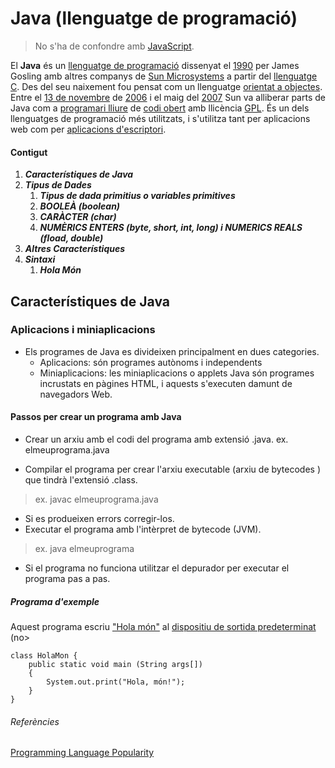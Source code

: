 # Java (llenguatge de programació)

> No s'ha de confondre amb [JavaScript](https://ca.wikipedia.org/wiki/JavaScript).

El **Java** és un [llenguatge de programació](https://ca.wikipedia.org/wiki/Llenguatge_de_programaci%C3%B3)  dissenyat el [1990](https://ca.wikipedia.org/wiki/1990)
per James Gosling amb altres companys de [Sun Microsystems](https://ca.wikipedia.org/wiki/Sun_Microsystems) a partir del
[llenguatge C](https://ca.wikipedia.org/wiki/Llenguatge_C). Des del seu naixement fou pensat com un llenguatge
[orientat a objectes](https://ca.wikipedia.org/wiki/Programaci%C3%B3_orientada_a_objectes). Entre el [13 de novembre](https://ca.wikipedia.org/wiki/13_de_novembre) de
[2006](https://ca.wikipedia.org/wiki/2006) i el maig del [2007](https://ca.wikipedia.org/wiki/2007) Sun va alliberar parts de Java com a
[programari lliure](https://ca.wikipedia.org/wiki/Programari_lliure) de [codi obert](https://ca.wikipedia.org/wiki/Codi_obert) amb llicència
[GPL](https://ca.wikipedia.org/wiki/GNU_General_Public_License). És un dels llenguatges de programació més utilitzats, i s'utilitza tant per aplicacions web com per
[aplicacions d'escriptori](https://ca.wikipedia.org/wiki/Programari).

#### Contigut

1. ***Característiques de Java***
2. ***Tipus de Dades***
	1.  ***Tipus de dada primitius o variables primitives***
	2.  ***BOOLEÀ (boolean)***
 	3.  ***CARÀCTER (char)***
 	2.  ***NUMÈRICS ENTERS (byte, short, int, long) i NUMERICS REALS (fload, double)***
3. ***Altres Característiques***
4. ***Sintaxi***
 	1.  ***Hola Món***

## Característiques de Java


### Aplicacions i miniaplicacions
* Els programes de Java es divideixen principalment en dues categories.
	 * Aplicacions: són programes autònoms i independents
 	 * Miniaplicacions: les miniaplicacions o applets Java són programes incrustats en pàgines HTML, i aquests s'executen damunt de navegadors Web.


#### Passos per crear un programa amb Java
* Crear un arxiu amb el codi del programa amb extensió .java.
ex. elmeuprograma.java

* Compilar el programa per crear l'arxiu executable (arxiu de bytecodes ) que tindrà l'extensió .class.
> ex. javac elmeuprograma.java
* Si es produeixen errors corregir-los.
* Executar el programa amb l'intèrpret de bytecode (JVM).
>  ex. java elmeuprograma
* Si el programa no funciona utilitzar el depurador per executar el programa pas a pas.


##### Programa d'exemple
Aquest programa escriu ["Hola món"](https://ca.wikipedia.org/wiki/Hola_m%C3%B3n) al [dispositiu de sortida predeterminat](https://ca.wikipedia.org/wiki/Perif%C3%A8ric) (no>

```
class HolaMon {
    public static void main (String args[])
    {
        System.out.print("Hola, món!");
    }
}
```
###### Referències
[Programming Language Popularity](https://web.archive.org/web/20090116080326/http://www.langpop.com/)
